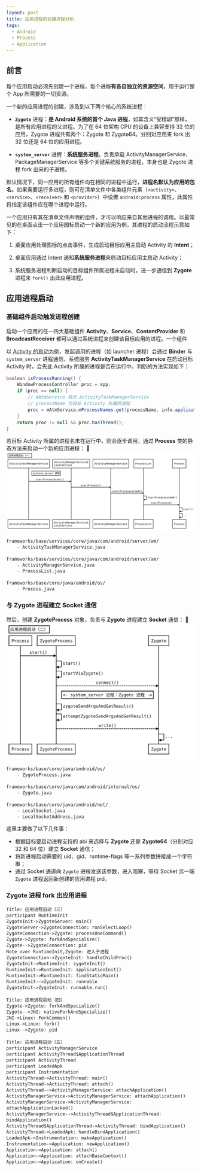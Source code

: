 ```yaml
---
layout: post
title: 应用进程的创建流程分析
tags:
  - Android
  - Process
  - Application
---
```


## 前言
每个应用启动必须先创建一个进程，每个进程**有各自独立的资源空间**，用于运行整个 App 所需要的一切资源。

一个新的应用进程的创建，涉及到以下两个核心的系统进程：
- **`Zygote`** 进程：**是 Android 系统的首个 Java 进程**，如其含义“受精卵”那样，是所有应用进程的父进程。为了在 64 位架构 CPU 的设备上兼容支持 32 位的应用，Zygote 进程共有两个：Zygote 和 Zygote64。分别对应用来 fork 出 32 位还是 64 位的应用进程。
  
- **`system_server`** 进程：**系统服务进程**，负责承载 ActivityManagerService、PackageManagerService 等多个关键系统服务的进程，本身也是 Zygote 进程 fork 出来的子进程。

默认情况下，同一应用的所有组件均在相同的进程中运行，**进程名默认为应用的包名**。如果需要运行多进程，则可在清单文件中各类组件元素（`<activity>`、`<service>`、`<receiver>` 和 `<provider>`）中设置 `android:process` 属性，此属性将指定该组件应在哪个进程中运行。


一个应用只有其在清单文件声明的组件，才可以响应来自其他进程的调用。以最常见的在桌面点击一个应用图标启动一个新的应用为例，其进程的启动流程示意如下：

1. 桌面应用处理图标的点击事件，生成启动目标应用主启动 Activity 的 **Intent**；
   
2. 桌面应用通过 Intent 通知**系统服务进程**来启动目标应用主启动 Activity；
   
3. 系统服务进程判断启动的目标组件所属进程未启动时，进一步通信到 **Zygote** 进程来 `fork()` 出此应用进程。

## 应用进程启动
### 基础组件启动触发进程创建
启动一个应用的任一四大基础组件 **Activity**、**Service**、**ContentProvider** 和 **BroadcastReceiver** 都可以通过系统进程来创建该目标应用的进程。一个组件

以 [Activity 的启动为例](http://127.0.0.1:4000/2021/03/16/activity-launch/)，发起调用的进程（如 launcher 进程）会通过 **Binder** 与 `system_server` 进程通信，系统服务 **ActivityTaskManagerService** 在启动目标 Activity 时，会先此 Activity 所属的进程是否在运行中。判断的方法实现如下：

```java
boolean isProcessRunning() {
    WindowProcessController proc = app;
    if (proc == null) {
        // mAtmService 表示 ActivityTaskManagerService
        // processName 为目标 Activity 所属的进程
        proc = mAtmService.mProcessNames.get(processName, info.applicationInfo.uid);
    }
    return proc != null && proc.hasThread();
}
```

若目标 Activity 所属的进程名未在运行中，则会逐步调用，通过 **Process** 类的静态方法来启动一个新的应用进程：
![](/img/posts/post-process-start.svg)
<!-- Title: 应用进程启动（一）
Note right of ActivityTaskManagerService: systerm_server 进程
ActivityTaskManagerService->ActivityManagerService$\nLocalService: startProcessAsync()
ActivityManagerService$\nLocalService->ActivityManagerService: startProcess()
ActivityManagerService->ProcessList: startProcessLocked()
ProcessList->ProcessList: startProcessLocked()
ProcessList->Process: startProcess()
Process->Process: start()
Process->Process: ... -->

```white
frameworks/base/services/core/java/com/android/server/wm/
    - ActivityTaskManagerService.java

frameworks/base/services/core/java/com/android/server/am/
    - ActivityManagerService.java
    - ProcessList.java

frameworks/base/core/java/android/os/
    - Process.java
```

### 与 Zygote 进程建立 Socket 通信

然后，创建 **ZygoteProcess** 对象，负责与 **Zygote** 进程建立 **Socket** 通信：
![](/img/posts/post-process-start2.svg)
<!-- Title: 应用进程启动（二）
Process->ZygoteProcess: start()
ZygoteProcess->ZygoteProcess: start()
ZygoteProcess->ZygoteProcess: startViaZygote()
ZygoteProcess-\->Zygote: connect()
Note right of ZygoteProcess: <- system_server 进程｜Zygote 进程 -> 
ZygoteProcess->ZygoteProcess: zygoteSendArgsAndGetResult()
ZygoteProcess->ZygoteProcess: attemptZygoteSendArgsAndGetResult()
ZygoteProcess-\->Zygote: write()
Zygote->Zygote: ... -->
```white
frameworks/base/core/java/android/os/
    - ZygoteProcess.java

frameworks/base/core/java/com/android/internal/os/
    - Zygote.java

frameworks/base/core/java/android/net/
    - LocalSocket.java
    - LocalSocketAddress.java
```

这里主要做了以下几件事：
- 根据目标要启动进程支持的 abi 来选择与 **Zygote** 还是 **Zygote64**（分别对应 32 和 64 位）建立 **Socket** 通信；
- 将新进程启动需要的 uid、gid、runtime-flags 等一系列参数拼接成一个字符串；
- 通过 Socket 通道向 `Zygote` 进程发送该参数，进入阻塞，等待 Socket 另一端 `Zygote` 进程返回新创建的应用进程 pid。

### Zygote 进程 fork 出应用进程

```white
Title: 应用进程启动（三）
participant RuntimeInit
ZygoteInit->ZygoteServer: main()
ZygoteServer->ZygoteConnection: runSelectLoop()
ZygoteConnection->Zygote: processOneCommand()
Zygote->Zygote: forkAndSpecialize()
Zygote-->ZygoteConnection: pid
Note over RuntimeInit,Zygote: 进入子进程
ZygoteConnection->ZygoteInit: handleChildProc()
ZygoteInit->RuntimeInit: zygoteInit()
RuntimeInit->RuntimeInit: applicationInit()
RuntimeInit->RuntimeInit: findStaticMain()
RuntimeInit-->ZygoteInit: runnable
ZygoteInit->ZygoteInit: runnable.run()

Title: 应用进程启动（四）
Zygote->Zygote: forkAndSpecialize()
Zygote-->JNI: nativeForkAndSpecialize()
JNI->Linux: ForkCommon()
Linux->Linux: fork()
Linux-->Zygote: pid

Title: 应用进程启动（五）
participant ActivityManagerService
participant ActivityThread$ApplicationThread
participant ActivityThread
participant LoadedApk
participant Instrumentation
ActivityThread->ActivityThread: main()
ActivityThread->ActivityThread: attach()
ActivityThread-->ActivityManagerService: attachApplication()
ActivityManagerService->ActivityManagerService: attachApplication()
ActivityManagerService->ActivityManagerService: attachApplicationLocked()
ActivityManagerService-->ActivityThread$ApplicationThread: bindApplication()
ActivityThread$ApplicationThread->ActivityThread: bindApplication() 
ActivityThread->LoadedApk: handleBindApplication()
LoadedApk->Instrumentation: makeApplication()
Instrumentation->Application: newApplication()
Application->Application: attach()
Application->Application: attachBaseContext()
Application->Application: onCreate()
```









